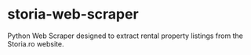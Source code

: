# storia-web-scraper
Python Web Scraper designed to extract rental property listings from the Storia.ro website.
